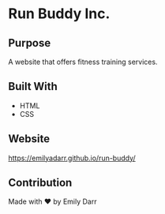 # Run Buddy Inc.

## Purpose
A website that offers fitness training services.

## Built With
* HTML
* CSS

## Website
https://emilyadarr.github.io/run-buddy/

## Contribution
Made with ❤️ by Emily Darr
